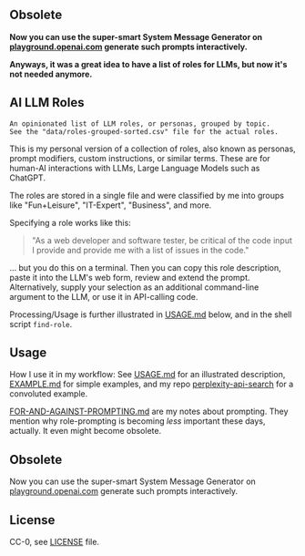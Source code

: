 ## Obsolete

**Now you can use the super-smart System Message Generator on [playground.openai.com](playground.openai.com) generate such prompts interactively.**

**Anyways, it was a great idea to have a list of roles for LLMs, but now it's not needed anymore.**

## AI LLM Roles

```text
An opinionated list of LLM roles, or personas, grouped by topic. 
See the "data/roles-grouped-sorted.csv" file for the actual roles.
```

This is my personal version of a collection of roles, also known as personas, prompt modifiers, custom instructions, or similar terms. These are for human-AI interactions with LLMs, Large Language Models such as ChatGPT.

The roles are stored in a single file and were classified by me into groups like "Fun+Leisure", "IT-Expert", "Business", and more.

Specifying a role works like this:

> "As a web developer and software tester, be critical of the code input I provide and provide me with a list of issues in the code."

... but you do this on a terminal. Then you can copy this role description, paste it into the LLM's web form, review and extend the prompt. Alternatively, supply your selection as an additional command-line argument to the LLM, or use it in API-calling code.

Processing/Usage is further illustrated in [USAGE.md](./USAGE.md) below, and in the shell script `find-role`.

## Usage

How I use it in my workflow: See [USAGE.md](USAGE.md#my-personal-usage) for an illustrated description, [EXAMPLE.md](./EXAMPLE.md) for simple examples, and my repo [perplexity-api-search](https://github.com/knbknb/perplexity-api-search) for a convoluted example.

[FOR-AND-AGAINST-PROMPTING.md](./FOR-AND-AGAINST-PROMPTING.md) are my notes about prompting. They mention why role-prompting is becoming _less_ important these days, actually. It even might become obsolete.

## Obsolete

Now you can use the super-smart System Message Generator on [playground.openai.com](playground.openai.com) generate such prompts interactively.

## License

CC-0, see [LICENSE](./LICENSE) file.
